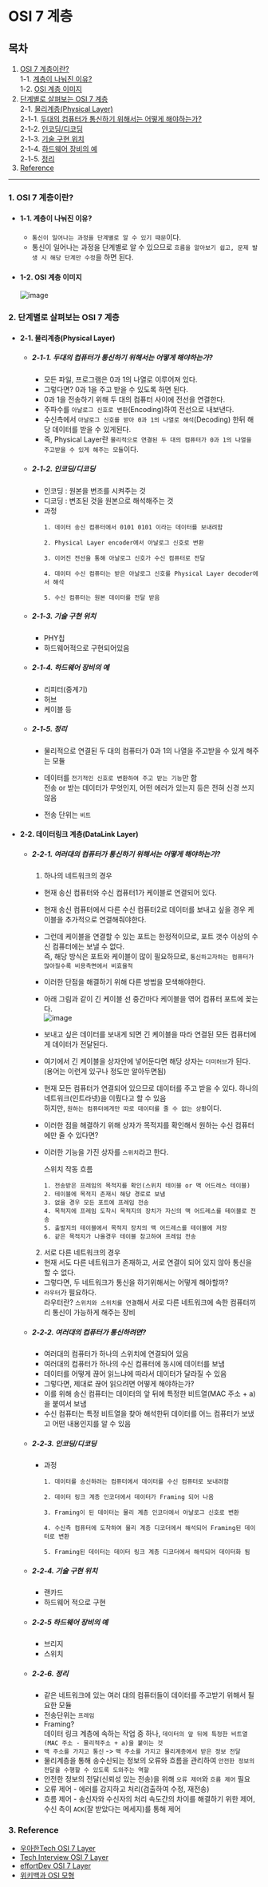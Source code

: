 # OSI 7 계층

## 목차
1. [OSI 7 계층이란?](#1-osi-7-계층이란)    
1-1. [계층이 나눠진 이유?](#1-1-계층이-나눠진-이유)  
1-2. [OSI 계층 이미지](#1-2-osi-계층-이미지)  
2. [단계별로 살펴보는 OSI 7 계층](#2-단계별로-살펴보는-osi-7-계층)  
2-1. [물리계층(Physical Layer)](#2-1-물리계층physical-layer)  
2-1-1. [두대의 컴퓨터가 통신하기 위해서는 어떻게 해야하는가?](#2-1-1-두대의-컴퓨터가-통신하기-위해서는-어떻게-해야하는가)  
2-1-2. [인코딩/디코딩](#2-1-2-인코딩디코딩)  
2-1-3. [기술 구현 위치](#2-1-3-기술-구현-위치)   
2-1-4. [하드웨어 장비의 예](#2-1-4-하드웨어-장비의-예)  
2-1-5. [정리](#2-1-5-정리)  
3. [Reference](#3-reference)  
***
### 1. OSI 7 계층이란? 
  - #### 1-1. 계층이 나눠진 이유?
    - `통신이 일어나는 과정을 단계별로 알 수 있기 때문`이다.
    - 통신이 일어나는 과정을 단계별로 알 수 있으므로 `흐름을 알아보기 쉽고, 문제 발생 시 해당 단계만 수정`을 하면 된다.
  
  - #### 1-2. OSI 계층 이미지
    ![image](https://user-images.githubusercontent.com/65080004/116046815-64c3b580-a6ae-11eb-9767-0b153b434f9c.png)

### 2. 단계별로 살펴보는 OSI 7 계층
  - #### 2-1. 물리계층(Physical Layer)
    - ##### 2-1-1. 두대의 컴퓨터가 통신하기 위해서는 어떻게 해야하는가?
      - 모든 파일, 프로그램은 0과 1의 나열로 이루어져 있다.  
      - 그렇다면? 0과 1을 주고 받을 수 있도록 하면 된다. 
      - 0과 1을 전송하기 위해 두 대의 컴퓨터 사이에 전선을 연결한다. 
      - 주파수를 `아날로그 신호로 변환`(Encoding)하여 전선으로 내보낸다.
      - 수신측에서 `아날로그 신호를 받아 0과 1의 나열로 해석`(Decoding) 한뒤 해당 데이터를 받을 수 있게된다. 
      - 즉, Physical Layer란 `물리적으로 연결된 두 대의 컴퓨터가 0과 1의 나열을 주고받을 수 있게 해주는 모듈`이다.
    
    - ##### 2-1-2. 인코딩/디코딩
      - 인코딩 : 원본을 변조를 시켜주는 것
      - 디코딩 : 변조된 것을 원본으로 해석해주는 것 
      - 과정
        ```
        1. 데이터 송신 컴퓨터에서 0101 0101 이라는 데이터를 보내려함
        
        2. Physical Layer encoder에서 아날로그 신호로 변환
        
        3. 이어진 전선을 통해 아날로그 신호가 수신 컴퓨터로 전달
        
        4. 데이터 수신 컴퓨터는 받은 아날로그 신호를 Physical Layer decoder에서 해석
        
        5. 수신 컴퓨터는 원본 데이터를 전달 받음
        ```
        
    - ##### 2-1-3. 기술 구현 위치 
      - PHY칩
      - 하드웨어적으로 구현되어있음
    
    - ##### 2-1-4. 하드웨어 장비의 예
      - 리피터(중계기) 
      - 허브
      - 케이블 등
    
    - ##### 2-1-5. 정리
      - 물리적으로 연결된 두 대의 컴퓨터가 0과 1의 나열을 주고받을 수 있게 해주는 모듈
      
      - 데이터를 `전기적인 신호로 변환하여 주고 받는 기능`만 함  
        전송 or 받는 데이터가 무엇인지, 어떤 에러가 있는지 등은 전혀 신경 쓰지 않음  
      
      - 전송 단위는 `비트`   
        

  - #### 2-2. 데이터링크 계층(DataLink Layer)
    - ##### 2-2-1. 여러대의 컴퓨터가 통신하기 위해서는 어떻게 해야하는가?
      1. 하나의 네트워크의 경우 
      - 현재 송신 컴퓨터와 수신 컴퓨터1가 케이블로 연결되어 있다. 
      - 현재 송신 컴퓨터에서 다른 수신 컴퓨터2로 데이터를 보내고 싶을 경우 케이블을 추가적으로 연결해줘야한다.
      - 그런데 케이블을 연결할 수 있는 포트는 한정적이므로, 포트 갯수 이상의 수신 컴퓨터에는 보낼 수 없다.  
        즉, 해당 방식은 포트와 케이블이 많이 필요하므로, `통신하고자하는 컴퓨터가 많아질수록 비용측면에서 비효율적`   
      
      - 이러한 단점을 해결하기 위해 다른 방법을 모색해야한다. 
      - 아래 그림과 같이 긴 케이블 선 중간마다 케이블을 엮어 컴퓨터 포트에 꽂는다.  
        ![image](https://user-images.githubusercontent.com/65080004/116079578-ef1e1080-a6d2-11eb-8688-eccfa2ff5724.png)  
      - 보내고 싶은 데이터를 보내게 되면 긴 케이블을 따라 연결된 모든 컴퓨터에게 데이터가 전달된다.  
      
      - 여기에서 긴 케이블을 상자안에 넣어둔다면 해당 상자는 `더미허브`가 된다. (용어는 이런게 있구나 정도만 알아두면됨)  
      
      - 현재 모든 컴퓨터가 연결되어 있으므로 데이터를 주고 받을 수 있다. 하나의 네트워크(인트라넷)을 이뤘다고 할 수 있음  
        하지만, `원하는 컴퓨터에게만 따로 데이터를 줄 수 없는 상황`이다.   
      - 이러한 점을 해결하기 위해 상자가 목적지를 확인해서 원하는 수신 컴퓨터에만 줄 수 있다면?
      - 이러한 기능을 가진 상자를 `스위치`라고 한다.  
        
        스위치 작동 흐름  
        ```
        1. 전송받은 프레임의 목적지를 확인(스위치 테이블 or 맥 어드레스 테이블)
        2. 테이블에 목적지 존재시 해당 경로로 보냄
        3. 없을 경우 모든 포트에 프레임 전송
        4. 목적지에 프레임 도착시 목적지의 장치가 자신의 맥 어드레스를 테이블로 전송
        5. 출발지의 테이블에서 목적지 장치의 맥 어드레스를 테이블에 저장
        6. 같은 목적지가 나올경우 테이블 참고하여 프레임 전송  
        ```
        
      2. 서로 다른 네트워크의 경우
      - 현재 서도 다른 네트워크가 존재하고, 서로 연결이 되어 있지 않아 통신을 할 수 없다.
      - 그렇다면, 두 네트워크가 통신을 하기위해서는 어떻게 해야할까?
      - `라우터`가 필요하다.  
        라우터란? `스위치와 스위치를 연결`해서 서로 다른 네트워크에 속한 컴퓨터끼리 통신이 가능하게 해주는 장비  
    
    - ##### 2-2-2. 여러대의 컴퓨터가 통신하려면?
      - 여러대의 컴퓨터가 하나의 스위치에 연결되어 있음
      - 여러대의 컴퓨터가 하나의 수신 컴퓨터에 동시에 데이터를 보냄
      - 데이터를 어떻게 끊어 읽느냐에 따라서 데이터가 달라질 수 있음
      - 그렇다면, 제대로 끊어 읽으려면 어떻게 해야하는가?
      - 이를 위해 송신 컴퓨터는 데이터의 앞 뒤에 특정한 비트열(MAC 주소 + a)을 붙여서 보냄
      - 수신 컴퓨터는 특정 비트열을 찾아 해석한뒤 데이터를 어느 컴퓨터가 보냈고 어떤 내용인지를 알 수 있음
    
    - ##### 2-2-3. 인코딩/디코딩
      - 과정
        ```
        1. 데이터를 송신하려는 컴퓨터에서 데이터를 수신 컴퓨터로 보내려함
        
        2. 데이터 링크 계층 인코더에서 데이터가 Framing 되어 나옴
        
        3. Framing이 된 데이터는 물리 계층 인코더에서 아날로그 신호로 변환
        
        4. 수신측 컴퓨터에 도착하여 물리 계층 디코더에서 해석되어 Framing된 데이터로 변환
        
        5. Framing된 데이터는 데이터 링크 계층 디코더에서 해석되어 데이터화 됨
        ```
        
    - ##### 2-2-4. 기술 구현 위치
      - 랜카드
      - 하드웨어 적으로 구현
    
    - ##### 2-2-5 하드웨어 장비의 예
      - 브리지
      - 스위치 
     
    - ##### 2-2-6. 정리
      - 같은 네트워크에 있는 여러 대의 컴퓨터들이 데이터를 주고받기 위해서 필요한 모듈
      - 전송단위는 `프레임`
      - Framing?  
        데이터 링크 계층에 속하는 작업 중 하나, `데이터의 앞 뒤에 특정한 비트열(MAC 주소 - 물리적주소 + a)을 붙이는 것`
      - `맥 주소를 가지고 통신` -> `맥 주소를 가지고 물리계층에서 받은 정보 전달`   
      - 물리계층을 통해 송수신되는 정보의 오류와 흐름을 관리하여 `안전한 정보의 전달을 수행할 수 있도록 도와주는 역할`
      - 안전한 정보의 전달(신뢰성 있는 전송)을 위해 `오류 제어`와 `흐름 제어` 필요
      - 오류 제어 - 에러를 감지하고 처리(검출하여 수정, 재전송)
      - 흐름 제어 - 송신자와 수신자의 처리 속도간의 차이를 해결하기 위한 제어, 수신 측이 `ACK`(잘 받았다는 메세지)를 통해 제어

### 3. Reference
  - [우아한Tech OSI 7 Layer](https://www.youtube.com/watch?v=1pfTxp25MA8&t=2043s)  
  - [Tech Interview OSI 7 Layer](https://gyoogle.dev/blog/computer-science/network/OSI%207%EA%B3%84%EC%B8%B5.html)  
  - [effortDev OSI 7 Layer](https://shlee0882.tistory.com/110)  
  - [위키백과 OSI 모형](https://ko.wikipedia.org/wiki/OSI_%EB%AA%A8%ED%98%95)  
